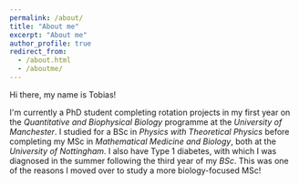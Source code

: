 ```yaml
---
permalink: /about/
title: "About me"
excerpt: "About me"
author_profile: true
redirect_from: 
  - /about.html
  - /aboutme/
---
```


Hi there, my name is Tobias!

I'm currently a PhD student completing rotation projects in my first year on the *Quantitative and Biophysical Biology* programme at  the *University of Manchester*. I studied for a BSc in *Physics with Theoretical Physics* before completing my MSc in *Mathematical Medicine and Biology*, both at the *University of Nottingham*. I also have Type 1 diabetes, with which I was diagnosed in the summer following the third year of my *BSc*. This was one of the reasons I moved over to study a more biology-focused MSc!
